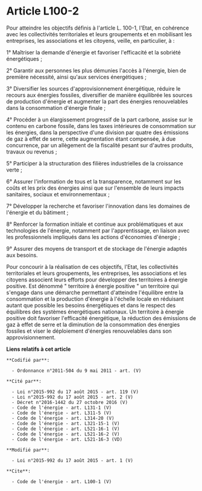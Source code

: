 # Article L100-2

Pour atteindre les objectifs définis à l'article L. 100-1, l'Etat, en cohérence avec les collectivités territoriales et leurs
groupements et en mobilisant les entreprises, les associations et les citoyens, veille, en particulier, à : 

1° Maîtriser la demande d'énergie et favoriser l'efficacité et la sobriété énergétiques ; 

2° Garantir aux personnes les plus démunies l'accès à l'énergie, bien de première nécessité, ainsi qu'aux services
énergétiques ; 

3° Diversifier les sources d'approvisionnement énergétique, réduire le recours aux énergies fossiles, diversifier de manière
équilibrée les sources de production d'énergie et augmenter la part des énergies renouvelables dans la consommation d'énergie
finale ; 

4° Procéder à un élargissement progressif de la part carbone, assise sur le contenu en carbone fossile, dans les taxes
intérieures de consommation sur les énergies, dans la perspective d'une division par quatre des émissions de gaz à effet de
serre, cette augmentation étant compensée, à due concurrence, par un allègement de la fiscalité pesant sur d'autres produits,
travaux ou revenus ; 

5° Participer à la structuration des filières industrielles de la croissance verte ; 

6° Assurer l'information de tous et la transparence, notamment sur les coûts et les prix des énergies ainsi que sur
l'ensemble de leurs impacts sanitaires, sociaux et environnementaux ; 

7° Développer la recherche et favoriser l'innovation dans les domaines de l'énergie et du bâtiment ; 

8° Renforcer la formation initiale et continue aux problématiques et aux technologies de l'énergie, notamment par
l'apprentissage, en liaison avec les professionnels impliqués dans les actions d'économies d'énergie ; 

9° Assurer des moyens de transport et de stockage de l'énergie adaptés aux besoins. 

Pour concourir à la réalisation de ces objectifs, l'Etat, les collectivités territoriales et leurs groupements, les
entreprises, les associations et les citoyens associent leurs efforts pour développer des territoires à énergie positive. Est
dénommé " territoire à énergie positive " un territoire qui s'engage dans une démarche permettant d'atteindre l'équilibre
entre la consommation et la production d'énergie à l'échelle locale en réduisant autant que possible les besoins énergétiques
et dans le respect des équilibres des systèmes énergétiques nationaux. Un territoire à énergie positive doit favoriser
l'efficacité énergétique, la réduction des émissions de gaz à effet de serre et la diminution de la consommation des énergies
fossiles et viser le déploiement d'énergies renouvelables dans son approvisionnement.

**Liens relatifs à cet article**

	**Codifié par**:

	  - Ordonnance n°2011-504 du 9 mai 2011 - art. (V)

	**Cité par**:

	  - Loi n°2015-992 du 17 août 2015 - art. 119 (V)
	  - Loi n°2015-992 du 17 août 2015 - art. 2 (V)
	  - Décret n°2016-1442 du 27 octobre 2016 (V)
	  - Code de l'énergie - art. L131-1 (V)
	  - Code de l'énergie - art. L311-5 (V)
	  - Code de l'énergie - art. L314-20 (V)
	  - Code de l'énergie - art. L321-15-1 (V)
	  - Code de l'énergie - art. L521-16-1 (V)
	  - Code de l'énergie - art. L521-16-2 (V)
	  - Code de l'énergie - art. L521-16-3 (VD)

	**Modifié par**:

	  - Loi n°2015-992 du 17 août 2015 - art. 1 (V)

	**Cite**:

	  - Code de l'énergie - art. L100-1 (V)
